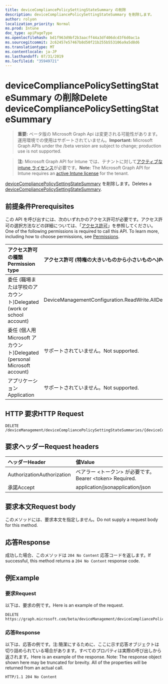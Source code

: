 ```yaml
---
title: deviceCompliancePolicySettingStateSummary の削除
description: deviceCompliancePolicySettingStateSummary を削除します。
author: rolyon
localization_priority: Normal
ms.prod: Intune
doc_type: apiPageType
ms.openlocfilehash: bd1f963d9bf2b3aacff44a3df406dcd3f6d0ac1a
ms.sourcegitcommit: 2c62457e57467b8d50f21b255b553106a9a5d8d6
ms.translationtype: MT
ms.contentlocale: ja-JP
ms.lasthandoff: 07/31/2019
ms.locfileid: "35949721"
---
```

# <a name="delete-devicecompliancepolicysettingstatesummary"></a><span data-ttu-id="c4556-103">deviceCompliancePolicySettingStateSummary の削除</span><span class="sxs-lookup"><span data-stu-id="c4556-103">Delete deviceCompliancePolicySettingStateSummary</span></span>

> <span data-ttu-id="c4556-104">**重要:** ベータ版の Microsoft Graph Api は変更される可能性があります。運用環境での使用はサポートされていません。</span><span class="sxs-lookup"><span data-stu-id="c4556-104">**Important:** Microsoft Graph APIs under the /beta version are subject to change; production use is not supported.</span></span>

> <span data-ttu-id="c4556-105">**注:** Microsoft Graph API for Intune では、テナントに対して[アクティブな intune ライセンス](https://go.microsoft.com/fwlink/?linkid=839381)が必要です。</span><span class="sxs-lookup"><span data-stu-id="c4556-105">**Note:** The Microsoft Graph API for Intune requires an [active Intune license](https://go.microsoft.com/fwlink/?linkid=839381) for the tenant.</span></span>

<span data-ttu-id="c4556-106">[deviceCompliancePolicySettingStateSummary](../resources/intune-deviceconfig-devicecompliancepolicysettingstatesummary.md) を削除します。</span><span class="sxs-lookup"><span data-stu-id="c4556-106">Deletes a [deviceCompliancePolicySettingStateSummary](../resources/intune-deviceconfig-devicecompliancepolicysettingstatesummary.md).</span></span>

## <a name="prerequisites"></a><span data-ttu-id="c4556-107">前提条件</span><span class="sxs-lookup"><span data-stu-id="c4556-107">Prerequisites</span></span>
<span data-ttu-id="c4556-p101">この API を呼び出すには、次のいずれかのアクセス許可が必要です。アクセス許可の選択方法などの詳細については、「[アクセス許可](/graph/permissions-reference)」を参照してください。</span><span class="sxs-lookup"><span data-stu-id="c4556-p101">One of the following permissions is required to call this API. To learn more, including how to choose permissions, see [Permissions](/graph/permissions-reference).</span></span>

|<span data-ttu-id="c4556-110">アクセス許可の種類</span><span class="sxs-lookup"><span data-stu-id="c4556-110">Permission type</span></span>|<span data-ttu-id="c4556-111">アクセス許可 (特権の大きいものから小さいものへ)</span><span class="sxs-lookup"><span data-stu-id="c4556-111">Permissions (from most to least privileged)</span></span>|
|:---|:---|
|<span data-ttu-id="c4556-112">委任 (職場または学校のアカウント)</span><span class="sxs-lookup"><span data-stu-id="c4556-112">Delegated (work or school account)</span></span>|<span data-ttu-id="c4556-113">DeviceManagementConfiguration.ReadWrite.All</span><span class="sxs-lookup"><span data-stu-id="c4556-113">DeviceManagementConfiguration.ReadWrite.All</span></span>|
|<span data-ttu-id="c4556-114">委任 (個人用 Microsoft アカウント)</span><span class="sxs-lookup"><span data-stu-id="c4556-114">Delegated (personal Microsoft account)</span></span>|<span data-ttu-id="c4556-115">サポートされていません。</span><span class="sxs-lookup"><span data-stu-id="c4556-115">Not supported.</span></span>|
|<span data-ttu-id="c4556-116">アプリケーション</span><span class="sxs-lookup"><span data-stu-id="c4556-116">Application</span></span>|<span data-ttu-id="c4556-117">サポートされていません。</span><span class="sxs-lookup"><span data-stu-id="c4556-117">Not supported.</span></span>|

## <a name="http-request"></a><span data-ttu-id="c4556-118">HTTP 要求</span><span class="sxs-lookup"><span data-stu-id="c4556-118">HTTP Request</span></span>
<!-- {
  "blockType": "ignored"
}
-->
``` http
DELETE /deviceManagement/deviceCompliancePolicySettingStateSummaries/{deviceCompliancePolicySettingStateSummaryId}
```

## <a name="request-headers"></a><span data-ttu-id="c4556-119">要求ヘッダー</span><span class="sxs-lookup"><span data-stu-id="c4556-119">Request headers</span></span>
|<span data-ttu-id="c4556-120">ヘッダー</span><span class="sxs-lookup"><span data-stu-id="c4556-120">Header</span></span>|<span data-ttu-id="c4556-121">値</span><span class="sxs-lookup"><span data-stu-id="c4556-121">Value</span></span>|
|:---|:---|
|<span data-ttu-id="c4556-122">Authorization</span><span class="sxs-lookup"><span data-stu-id="c4556-122">Authorization</span></span>|<span data-ttu-id="c4556-123">ベアラー &lt;トークン&gt; が必要です。</span><span class="sxs-lookup"><span data-stu-id="c4556-123">Bearer &lt;token&gt; Required.</span></span>|
|<span data-ttu-id="c4556-124">承諾</span><span class="sxs-lookup"><span data-stu-id="c4556-124">Accept</span></span>|<span data-ttu-id="c4556-125">application/json</span><span class="sxs-lookup"><span data-stu-id="c4556-125">application/json</span></span>|

## <a name="request-body"></a><span data-ttu-id="c4556-126">要求本文</span><span class="sxs-lookup"><span data-stu-id="c4556-126">Request body</span></span>
<span data-ttu-id="c4556-127">このメソッドには、要求本文を指定しません。</span><span class="sxs-lookup"><span data-stu-id="c4556-127">Do not supply a request body for this method.</span></span>

## <a name="response"></a><span data-ttu-id="c4556-128">応答</span><span class="sxs-lookup"><span data-stu-id="c4556-128">Response</span></span>
<span data-ttu-id="c4556-129">成功した場合、このメソッドは `204 No Content` 応答コードを返します。</span><span class="sxs-lookup"><span data-stu-id="c4556-129">If successful, this method returns a `204 No Content` response code.</span></span>

## <a name="example"></a><span data-ttu-id="c4556-130">例</span><span class="sxs-lookup"><span data-stu-id="c4556-130">Example</span></span>

### <a name="request"></a><span data-ttu-id="c4556-131">要求</span><span class="sxs-lookup"><span data-stu-id="c4556-131">Request</span></span>
<span data-ttu-id="c4556-132">以下は、要求の例です。</span><span class="sxs-lookup"><span data-stu-id="c4556-132">Here is an example of the request.</span></span>
``` http
DELETE https://graph.microsoft.com/beta/deviceManagement/deviceCompliancePolicySettingStateSummaries/{deviceCompliancePolicySettingStateSummaryId}
```

### <a name="response"></a><span data-ttu-id="c4556-133">応答</span><span class="sxs-lookup"><span data-stu-id="c4556-133">Response</span></span>
<span data-ttu-id="c4556-p102">以下は、応答の例です。注:簡潔にするために、ここに示す応答オブジェクトは切り詰められている場合があります。すべてのプロパティは実際の呼び出しから返されます。</span><span class="sxs-lookup"><span data-stu-id="c4556-p102">Here is an example of the response. Note: The response object shown here may be truncated for brevity. All of the properties will be returned from an actual call.</span></span>
``` http
HTTP/1.1 204 No Content
```





